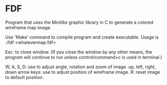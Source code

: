 # FDF
Program that uses the Minilibx graphic library in C to generate a colored wireframe map image. 

Use 'Make' command to compile program and create executable. 
Usage is ./fdf <whatevermap.fdf> 

<CONTROLS>
Esc: to close window. (If you close the window by any other means, the program will continue to run unless control/command+c is used in terminal.)

W, A, S, D: use to adjust angle, rotation and zoom of image.
up, left, right, down arrow keys: use to adjust position of wireframe image.
R: reset image to default position. 

